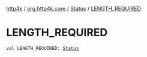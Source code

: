 [http4k](../../index.md) / [org.http4k.core](../index.md) / [Status](index.md) / [LENGTH_REQUIRED](./-l-e-n-g-t-h_-r-e-q-u-i-r-e-d.md)

# LENGTH_REQUIRED

`val LENGTH_REQUIRED: `[`Status`](index.md)